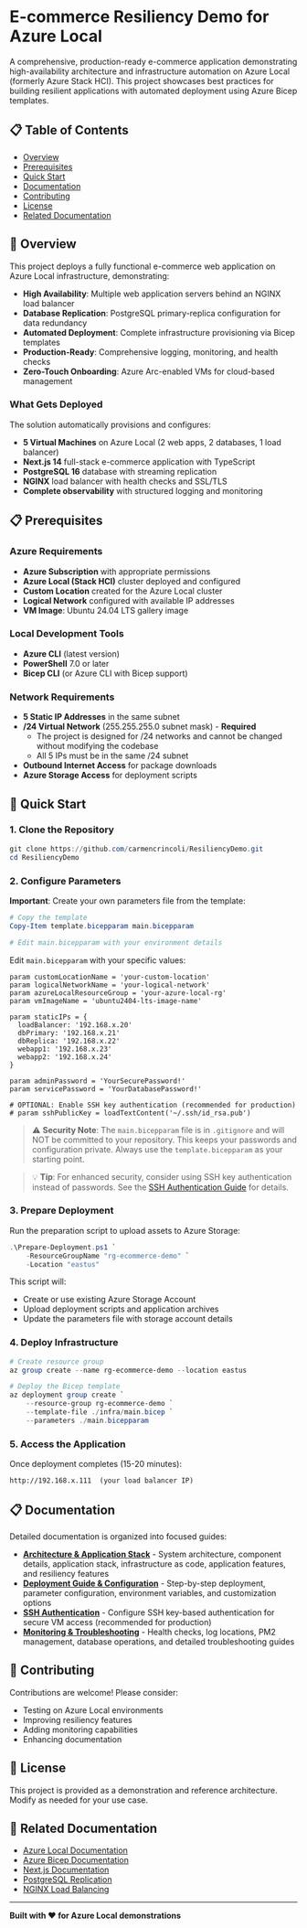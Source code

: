 # E-commerce Resiliency Demo for Azure Local

A comprehensive, production-ready e-commerce application demonstrating high-availability architecture and infrastructure automation on Azure Local (formerly Azure Stack HCI). This project showcases best practices for building resilient applications with automated deployment using Azure Bicep templates.

## 📋 Table of Contents

- [Overview](#overview)
- [Prerequisites](#prerequisites)
- [Quick Start](#quick-start)
- [Documentation](#documentation)
- [Contributing](#contributing)
- [License](#license)
- [Related Documentation](#related-documentation)

## 🎯 Overview

This project deploys a fully functional e-commerce web application on Azure Local infrastructure, demonstrating:

- **High Availability**: Multiple web application servers behind an NGINX load balancer
- **Database Replication**: PostgreSQL primary-replica configuration for data redundancy
- **Automated Deployment**: Complete infrastructure provisioning via Bicep templates
- **Production-Ready**: Comprehensive logging, monitoring, and health checks
- **Zero-Touch Onboarding**: Azure Arc-enabled VMs for cloud-based management

### What Gets Deployed

The solution automatically provisions and configures:
- **5 Virtual Machines** on Azure Local (2 web apps, 2 databases, 1 load balancer)
- **Next.js 14** full-stack e-commerce application with TypeScript
- **PostgreSQL 16** database with streaming replication
- **NGINX** load balancer with health checks and SSL/TLS
- **Complete observability** with structured logging and monitoring

## 📋 Prerequisites

### Azure Requirements
- **Azure Subscription** with appropriate permissions
- **Azure Local (Stack HCI)** cluster deployed and configured
- **Custom Location** created for the Azure Local cluster
- **Logical Network** configured with available IP addresses
- **VM Image**: Ubuntu 24.04 LTS gallery image

### Local Development Tools
- **Azure CLI** (latest version)
- **PowerShell** 7.0 or later
- **Bicep CLI** (or Azure CLI with Bicep support)

### Network Requirements
- **5 Static IP Addresses** in the same subnet
- **/24 Virtual Network** (255.255.255.0 subnet mask) - **Required**
  - The project is designed for /24 networks and cannot be changed without modifying the codebase
  - All 5 IPs must be in the same /24 subnet
- **Outbound Internet Access** for package downloads
- **Azure Storage Access** for deployment scripts

## 🚀 Quick Start

### 1. Clone the Repository
```powershell
git clone https://github.com/carmencrincoli/ResiliencyDemo.git
cd ResiliencyDemo
```

### 2. Configure Parameters
**Important**: Create your own parameters file from the template:
```powershell
# Copy the template
Copy-Item template.bicepparam main.bicepparam

# Edit main.bicepparam with your environment details
```

Edit `main.bicepparam` with your specific values:
```bicep
param customLocationName = 'your-custom-location'
param logicalNetworkName = 'your-logical-network'
param azureLocalResourceGroup = 'your-azure-local-rg'
param vmImageName = 'ubuntu2404-lts-image-name'

param staticIPs = {
  loadBalancer: '192.168.x.20'
  dbPrimary: '192.168.x.21'
  dbReplica: '192.168.x.22'
  webapp1: '192.168.x.23'
  webapp2: '192.168.x.24'
}

param adminPassword = 'YourSecurePassword!'
param servicePassword = 'YourDatabasePassword!'

# OPTIONAL: Enable SSH key authentication (recommended for production)
# param sshPublicKey = loadTextContent('~/.ssh/id_rsa.pub')
```

> ⚠️ **Security Note**: The `main.bicepparam` file is in `.gitignore` and will NOT be committed to your repository. This keeps your passwords and configuration private. Always use the `template.bicepparam` as your starting point.

> 💡 **Tip**: For enhanced security, consider using SSH key authentication instead of passwords. See the [SSH Authentication Guide](documentation/SSH_AUTHENTICATION.md) for details.

### 3. Prepare Deployment
Run the preparation script to upload assets to Azure Storage:
```powershell
.\Prepare-Deployment.ps1 `
    -ResourceGroupName "rg-ecommerce-demo" `
    -Location "eastus"
```

This script will:
- Create or use existing Azure Storage Account
- Upload deployment scripts and application archives
- Update the parameters file with storage account details

### 4. Deploy Infrastructure
```powershell
# Create resource group
az group create --name rg-ecommerce-demo --location eastus

# Deploy the Bicep template
az deployment group create `
    --resource-group rg-ecommerce-demo `
    --template-file ./infra/main.bicep `
    --parameters ./main.bicepparam
```

### 5. Access the Application
Once deployment completes (15-20 minutes):
```
http://192.168.x.111  (your load balancer IP)
```

## 📋 Documentation

Detailed documentation is organized into focused guides:

- **[Architecture & Application Stack](documentation/ARCHITECTURE.md)** - System architecture, component details, application stack, infrastructure as code, application features, and resiliency features
- **[Deployment Guide & Configuration](documentation/DEPLOYMENT.md)** - Step-by-step deployment, parameter configuration, environment variables, and customization options
- **[SSH Authentication](documentation/SSH_AUTHENTICATION.md)** - Configure SSH key-based authentication for secure VM access (recommended for production)
- **[Monitoring & Troubleshooting](documentation/MONITORING.md)** - Health checks, log locations, PM2 management, database operations, and detailed troubleshooting guides

## 🤝 Contributing

Contributions are welcome! Please consider:
- Testing on Azure Local environments
- Improving resiliency features
- Adding monitoring capabilities
- Enhancing documentation

## 📝 License

This project is provided as a demonstration and reference architecture. Modify as needed for your use case.

## 🔗 Related Documentation

- [Azure Local Documentation](https://learn.microsoft.com/azure-stack/hci/)
- [Azure Bicep Documentation](https://learn.microsoft.com/azure/azure-resource-manager/bicep/)
- [Next.js Documentation](https://nextjs.org/docs)
- [PostgreSQL Replication](https://www.postgresql.org/docs/16/high-availability.html)
- [NGINX Load Balancing](https://nginx.org/en/docs/http/load_balancing.html)

---

**Built with ❤️ for Azure Local demonstrations**
